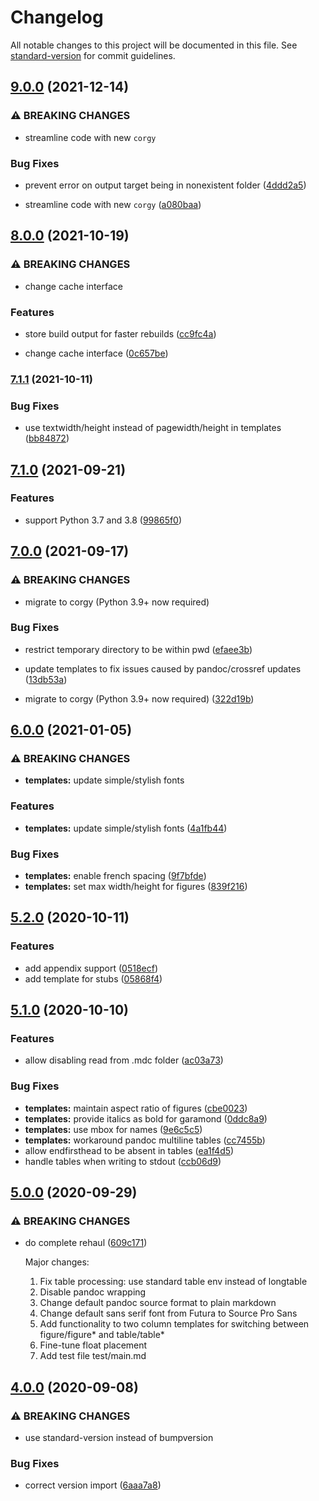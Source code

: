 # Changelog

All notable changes to this project will be documented in this file. See [standard-version](https://github.com/conventional-changelog/standard-version) for commit guidelines.

## [9.0.0](https://github.com/jayanthkoushik/mdc/compare/v8.0.0...v9.0.0) (2021-12-14)


### ⚠ BREAKING CHANGES

* streamline code with new `corgy`

### Bug Fixes

* prevent error on output target being in nonexistent folder ([4ddd2a5](https://github.com/jayanthkoushik/mdc/commit/4ddd2a54ba282456704b49afb94a12c9d0118587))


* streamline code with new `corgy` ([a080baa](https://github.com/jayanthkoushik/mdc/commit/a080baa0c971f84e7b15a035202a42223245934b))

## [8.0.0](https://github.com/jayanthkoushik/mdc/compare/v7.1.1...v8.0.0) (2021-10-19)


### ⚠ BREAKING CHANGES

* change cache interface

### Features

* store build output for faster rebuilds ([cc9fc4a](https://github.com/jayanthkoushik/mdc/commit/cc9fc4ae9596da5b99c4085956e629e8c0f613f8))


* change cache interface ([0c657be](https://github.com/jayanthkoushik/mdc/commit/0c657be2795251c3e17c3e9371ee92567207d6b6))

### [7.1.1](https://github.com/jayanthkoushik/mdc/compare/v7.1.0...v7.1.1) (2021-10-11)


### Bug Fixes

* use textwidth/height instead of pagewidth/height in templates ([bb84872](https://github.com/jayanthkoushik/mdc/commit/bb84872540c48854958c8cc89e64b1553e078363))

## [7.1.0](https://github.com/jayanthkoushik/mdc/compare/v7.0.0...v7.1.0) (2021-09-21)


### Features

* support Python 3.7 and 3.8 ([99865f0](https://github.com/jayanthkoushik/mdc/commit/99865f079bc2d27f0471fbd576b80691b0c6366d))

## [7.0.0](https://github.com/jayanthkoushik/mdc/compare/v6.0.0...v7.0.0) (2021-09-17)


### ⚠ BREAKING CHANGES

* migrate to corgy (Python 3.9+ now required)

### Bug Fixes

* restrict temporary directory to be within pwd ([efaee3b](https://github.com/jayanthkoushik/mdc/commit/efaee3bd00ab4940fd53af4e86fdd1cbcecea182))
* update templates to fix issues caused by pandoc/crossref updates ([13db53a](https://github.com/jayanthkoushik/mdc/commit/13db53a1c087bdd26a37efb0d90ff26d5f793bc6))


* migrate to corgy (Python 3.9+ now required) ([322d19b](https://github.com/jayanthkoushik/mdc/commit/322d19b45f3f1a686f8e38d11832a89a322ffe4f))

## [6.0.0](https://github.com/jayanthkoushik/mdc/compare/v5.2.0...v6.0.0) (2021-01-05)


### ⚠ BREAKING CHANGES

* **templates:** update simple/stylish fonts

### Features

* **templates:** update simple/stylish fonts ([4a1fb44](https://github.com/jayanthkoushik/mdc/commit/4a1fb4412afa4581974508ee7ba0973613131891))


### Bug Fixes

* **templates:** enable french spacing ([9f7bfde](https://github.com/jayanthkoushik/mdc/commit/9f7bfde430ec271058385531d42ba5a15ccf6bd4))
* **templates:** set max width/height for figures ([839f216](https://github.com/jayanthkoushik/mdc/commit/839f216521a9d0cd91eefbd04f0f18c0faf9d6a2))

## [5.2.0](https://github.com/jayanthkoushik/mdc/compare/v5.1.0...v5.2.0) (2020-10-11)


### Features

* add appendix support ([0518ecf](https://github.com/jayanthkoushik/mdc/commit/0518ecfa85e65c8ffc6a14d3e6de88473feb384c))
* add template for stubs ([05868f4](https://github.com/jayanthkoushik/mdc/commit/05868f49aacf01631ea9520c7491a432c4e0497b))

## [5.1.0](https://github.com/jayanthkoushik/mdc/compare/v5.0.0...v5.1.0) (2020-10-10)


### Features

* allow disabling read from .mdc folder ([ac03a73](https://github.com/jayanthkoushik/mdc/commit/ac03a73cb908c637bf88ce636f09e2b721930a22))


### Bug Fixes

* **templates:** maintain aspect ratio of figures ([cbe0023](https://github.com/jayanthkoushik/mdc/commit/cbe002391130296c16b3781cba0f2f5c89650b04))
* **templates:** provide italics as bold for garamond ([0ddc8a9](https://github.com/jayanthkoushik/mdc/commit/0ddc8a95b39298985cd45f3509f2ff9ed74add65))
* **templates:** use mbox for names ([9e6c5c5](https://github.com/jayanthkoushik/mdc/commit/9e6c5c541ff4e5d149a77580f78ebb1ce9a67517))
* **templates:** workaround pandoc multiline tables ([cc7455b](https://github.com/jayanthkoushik/mdc/commit/cc7455bfcc21bf081f356bd2f20a91af8f88e044))
* allow endfirsthead to be absent in tables ([ea1f4d5](https://github.com/jayanthkoushik/mdc/commit/ea1f4d52860e0e0e57eb48bf194dd1bb2dcf9ecf))
* handle tables when writing to stdout ([ccb06d9](https://github.com/jayanthkoushik/mdc/commit/ccb06d9fe72ae7f9a55a6b7cb8d803208c0eb44f))

## [5.0.0](https://github.com/jayanthkoushik/mdc/compare/v4.0.0...v5.0.0) (2020-09-29)


### ⚠ BREAKING CHANGES

* do complete rehaul ([609c171](https://github.com/jayanthkoushik/mdc/commit/609c171e700a82e4511dab8a0ccaf181b59550ae))

	Major changes:
	 1. Fix table processing: use standard table env instead of longtable
	 2. Disable pandoc wrapping
	 3. Change default pandoc source format to plain markdown
	 4. Change default sans serif font from Futura to Source Pro Sans
	 5. Add functionality to two column templates for switching between
			figure/figure* and table/table*
	 6. Fine-tune float placement
	 7. Add test file test/main.md

## [4.0.0](https://github.com/jayanthkoushik/mdc/compare/v3.1.0...v4.0.0) (2020-09-08)


### ⚠ BREAKING CHANGES

* use standard-version instead of bumpversion

### Bug Fixes

* correct version import ([6aaa7a8](https://github.com/jayanthkoushik/mdc/commit/6aaa7a8b89a55b296f261ae5bc814db4bfcf4bfe))
